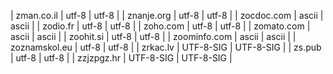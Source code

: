 | zman.co.il | utf-8 | utf-8 |
| znanje.org | utf-8 | utf-8 |
| zocdoc.com | ascii | ascii |
| zodio.fr | utf-8 | utf-8 |
| zoho.com | utf-8 | utf-8 |
| zomato.com | ascii | ascii |
| zoohit.si | utf-8 | utf-8 |
| zoominfo.com | ascii | ascii |
| zoznamskol.eu | utf-8 | utf-8 |
| zrkac.lv | UTF-8-SIG | UTF-8-SIG |
| zs.pub | utf-8 | utf-8 |
| zzjzpgz.hr | UTF-8-SIG | UTF-8-SIG |
